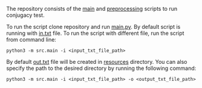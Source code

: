 The repository consists of the [main](src/main.py) and [preprocessing](src/preprocessing.py) 
scripts to run conjugacy test. 

To run the script clone repository and run [main.py](src/main.py). By default script is running with 
[in.txt](resources/in.txt) file. To run the script with different file, run the script from command line:

```python3 -m src.main -i <input_txt_file_path>```

By default [out.txt](resources/in.txt) file will be created in [resources](resources) directory. 
You can also
specify the path to the desired directory by running the following command:

```python3 -m src.main -i <input_txt_file_path> -o <output_txt_file_path>```